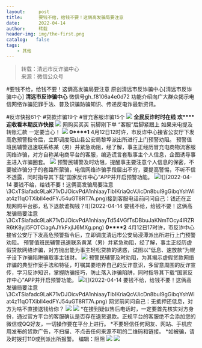 ```yaml
---
layout:     post
title:      要钱不给，给钱不要！这俩高发骗局要注意
date:       2022-04-14
author:     转载
header-img: img/the-first.png
catalog:   false
tags:
    - 其他
---
```


<blockquote><p>转载：清远市反诈骗中心<br>
来源：微信公众号</p></blockquote>

#要钱不给，给钱不要！这俩高发骗局要注意
原创清远市反诈骗中心[清远市反诈骗中心]
**清远市反诈骗中心**
微信号gh_f8106a4e0d72
功能介绍向广大群众揭示电信网络诈骗犯罪手法、普及识骗防骗知识、传递反电诈最新资讯。

#反诈快报61个
#贷款诈骗19个
#冒充客服诈骗15个
![]({{site.baseurl}}/postimg/3CxTSiafadcic5zyXUfbXLUClzlpaoknCpV4bErPg2kuuS97hoJJbNCtFOVZ9X0j5W26HDaregC5kibiaLGl8CPr9A.gif)
**全民反诈时时在线**
**欢****迎收看本期反诈快报**
![]({{site.baseurl}}/postimg/3CxTSiafadc8a4dOaanVmTQc2uAiapibyibo6OMNFicCLrib6Egdb2RsH9hjvyrgiao0xB2urGRvsQzTWWblUlg0a9xjQ.gif)
网购买买买
前脚刚下单
“客服”后脚紧跟上
如果来电提及转账汇款
一定要当心！
![]({{site.baseurl}}/postimg/WrQhzZO4QJ3mjfk8aEHdp2uEeKJIQAEwib3yl7qX7IUhoZ9hLmmSQPOXLsmXIicib4xiabPOh70O9rJw9Fxtktq2Kg.jpeg)
**0****1**
4月12日12时许，市反诈中心接省公安厅下发高危预警指令后，立即调度阳山县公安局黎埠派出所进行上门预警劝阻。
预警值班民辅警迅速联系练某（男）并紧急劝阻，经了解，事主正经历冒充电商物流客服网络诈骗，对方自称某电商平台的客服，编造谎言套取事主个人信息，企图诱导事主进入诈骗圈套。
![]({{site.baseurl}}/postimg/3CxTSiafadc9LaK71vDJOicvPdA1nhiaayTV9iaAaKSdFeTg77ic99YbumHRfXXToA4X51d1BU4MDY2lEDuBib871hdA.png)
预警民辅警及时劝阻，提醒事主要注意个人信息的保密，不要被诈骗分子的套路所蒙骗，电信网络诈骗手段层出不穷，要提高警惕，不听不信不透露，同时指导其下载“国家反诈中心”APP并开启预警功能。
![]({{site.baseurl}}/postimg/vnT4hbaLoX52vS48AVEmzD0VOcopwhTprsRGxnehfjuNTWqyEXk35sr7J12hTKiacyFM54nWfCAa1BO2q5ArQFg.png)![](2022-04-14
要钱不给，给钱不要！这俩高发骗局要注意\\3CxTSiafadc9LaK71vDJOicvPdA1nhiaayTibIKriaQcVJicDn8buI9gGibqYshWiat4z11qOTXibll4edFYJ54uGT8RT7A.png)接到客服电话前问问自己：钱还在正规网购平台那，私下退款谁掏钱？![](2022-04-14
要钱不给，给钱不要！这俩高发骗局要注意\\3CxTSiafadc9LaK71vDJOicvPdA1nhiaayTd54VGfTsDBbuJaKNmTOcy4IRZRR6tK8yjl5FOTCiagAJYkFxjIJ6MXg.png)
**0****2**
4月12日17时许，市反诈中心接省公安厅下发高危预警指令后，立即调度清远市公安局浸潭派出所进行上门预警劝阻。
预警值班民辅警迅速联系黄某（男）并紧急劝阻，经了解，事主正经历虚假贷款网络诈骗，对方抛出能为事主轻松贷款的诱惑，试图以“低息、速放款”为幌子设下诈骗陷阱骗取事主钱财。
![]({{site.baseurl}}/postimg/3CxTSiafadc9LaK71vDJOicvPdA1nhiaayTAjFYeicH88ibn6w69VzAgR3kMhNA0nYicYoZK0N3vMEgNibYWNj5WqpCTw.png)
预警民辅警及时劝阻，为其揭示虚假贷款网络诈骗的典型作案手法和特征，叮嘱其要培养自己的反诈意识，多留意周围的反诈宣传，学习反诈知识，掌握防骗技巧，防止落入诈骗陷阱，同时指导其下载“国家反诈中心”APP并开启预警功能。
![]({{site.baseurl}}/postimg/vnT4hbaLoX52vS48AVEmzD0VOcopwhTprsRGxnehfjuNTWqyEXk35sr7J12hTKiacyFM54nWfCAa1BO2q5ArQFg.png)![](2022-04-14
要钱不给，给钱不要！这俩高发骗局要注意\\3CxTSiafadc9LaK71vDJOicvPdA1nhiaayTibIKriaQcVJicDn8buI9gGibqYshWiat4z11qOTXibll4edFYJ54uGT8RT7A.png)
网贷前问问自己：无抵押还低息，对方为啥不直接送钱给你？
![]({{site.baseurl}}/postimg/3CxTSiafadc9LaK71vDJOicvPdA1nhiaayTd54VGfTsDBbuJaKNmTOcy4IRZRR6tK8yjl5FOTCiagAJYkFxjIJ6MXg.png)
![]({{site.baseurl}}/postimg/3CxTSiafadcicSrq1TuCGjeg2XR8pkWTQy35zoTPIMPXzr1WuAj8qB3ZcbcVDsHhONZTzWhicTwzmQkTa4MDFcIyg.png)
*在接到疑似售后电话时，一定要首先核实对方身份，通过官方平台的客服确认是否存在退货退款。正规平台的客服绝不会添加您的微信或QQ好友，一切操作要在平台上进行。
*不要轻信任何网友、网站、手机应用发布的贷款广告，不扫描、不点击任何来源不明的二维码和链接。
*如被骗，请及时拨打110或到派出所报警。
编辑：阻阻
![]({{site.baseurl}}/postimg/SUycX2yckdJ5YVVCpDYl0c5CbMTO3KgBTesbSxe5zKHlm2GQsTWAFTgswCXscN6Y9vuJHFcE77orSK7ClzYOdg.jpeg)
![]({{site.baseurl}}/postimg/3CxTSiafadcic5zyXUfbXLUClzlpaoknCpErldQhhamfG7KH1qHGrr3icT9iaAoE1B4noSO7EewO2k8fys5pMuaoog.gif)
